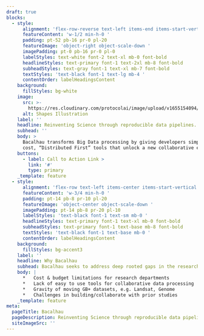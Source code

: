 ```yaml
---
draft: true
blocks:
  - style:
      alignment: 'flex-row-reverse text-left items-end items-start-vertical '
      featureContent: 'w-1/2 min-h-0 '
      padding: pt-52 pb-16 pr-0 pl-20
      featureImage: 'object-right object-scale-down '
      imagePadding: pt-0 pb-16 pr-0 pl-0
      labelStyles: text-white font-2 text-xl mb-0 font-bold
      headlineStyles: text-primary font-1 text-2xl mb-8 font-bold
      subheadStyles: text-gray font-1 text-xl mb-7 font-bold
      textStyles: 'text-black font-1 text-lg mb-4 '
      contentOrder: labelHeadingsContent
    background:
      fillStyles: bg-white
    image:
      src: >-
        https://res.cloudinary.com/protocolai/image/upload/v1655154094/bacalhau/shapes-1_u20ojn.svg
      alt: Shapes Illustration
    label: ''
    headline: Reinventing Science through reproducible data pipelines.
    subhead: ''
    body: >
      Bacalhau transforms Big Data processing by giving developers simple, low
      cost, “Distributed First” tools that unlock a new collaborative ecosystem.
    buttons:
      - label: Call to Action Link >
        link: '#'
        type: primary
    _template: feature
  - style:
      alignment: 'flex-row text-left items-center items-start-vertical '
      featureContent: 'w-3/4 min-h-0 '
      padding: pt-14 pb-8 pr-10 pl-20
      featureImage: 'object-center object-scale-down '
      imagePadding: pt-14 pb-8 pr-20 pl-10
      labelStyles: 'text-black font-1 text-sm mb-0 '
      headlineStyles: text-primary font-1 text-xl mb-0 font-bold
      subheadStyles: text-primary font-1 text-base mb-8 font-bold
      textStyles: 'text-black font-1 text-base mb-0 '
      contentOrder: labelHeadingsContent
    background:
      fillStyles: bg-accent3
    label: ''
    headline: Why Bacalhau
    subhead: Bacalhau seeks to address deep rooted gaps in the research community
    body: |
      *   Cost & budget limitations for research departments
      *   Lack of easy to use tools for collaborative data processing
      *   Gravity of moving GB+ datasets, e.g. Landsat, Genome
      *   Challenges in building/collaborate with prior studies
    _template: feature
meta:
  pageTitle: Bacalhau
  pageDescription: Reinventing Science through reproducible data pipelines
  siteImageSrc: ''
---
```


